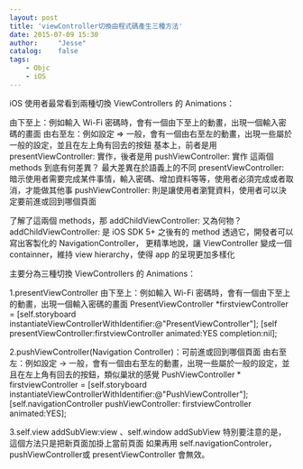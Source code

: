 ```yaml
---
layout: post
title: 'viewController切換由程式碼產生三種方法'
date: 2015-07-09 15:30
author:     "Jesse"
catalog:    false
tags:
    - Objc
    - iOS
---
```



iOS 使用者最常看到兩種切換 ViewControllers 的 Animations：

由下至上：例如輸入 Wi-Fi 密碼時，會有一個由下至上的動畫，出現一個輸入密碼的畫面
由右至左：例如設定 => 一般，會有一個由右至左的動畫，出現一些屬於一般的設定，並且在左上角有回去的按鈕
基本上，前者是用 presentViewController: 實作，後者是用 pushViewController: 實作
這兩個 methods 到底有何差異？
最大差異在於語義上的不同
presentViewController: 暗示使用者需要完成某件事情，輸入密碼、增加資料等等，使用者必須完成或者取消，才能做其他事
pushViewController: 則是讓使用者瀏覽資料，使用者可以決定要前進或回到哪個頁面

了解了這兩個 methods，那 addChildViewController: 又為何物？
addChildViewController: 是 iOS SDK 5+ 之後有的 method
透過它，開發者可以寫出客製化的 NavigationController，
更精準地說，讓 ViewController 變成一個 containner，維持 view hierarchy，使得 app 的呈現更加多樣化


主要分為三種切換 ViewControllers 的 Animations：

1.presentViewController
由下至上：例如輸入 Wi-Fi 密碼時，會有一個由下至上的動畫，出現一個輸入密碼的畫面
PresentViewController *firstviewController = [self.storyboard instantiateViewControllerWithIdentifier:@"PresentViewController"];
[self presentViewController:firstviewController animated:YES completion:nil];

2.pushViewController(Navigation Controller)：可前進或回到哪個頁面
由右至左：例如設定 -> 一般，會有一個由右至左的動畫，出現一些屬於一般的設定，並且在左上角有回去的按鈕，類似巢狀的感覺
PushViewController * firstviewController = [self.storyboard instantiateViewControllerWithIdentifier:@"PushViewController"];
[self.navigationController pushViewController: firstviewController animated:YES];


3.self.view addSubView:view 、self.window addSubView
特別要注意的是，這個方法只是把新頁面加掛上當前頁面
如果再用 self.navigationControler，pushViewController或 presentViewController 會無效。